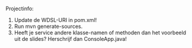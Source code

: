 Projectinfo:

1. Update de WDSL-URI in pom.xml!
2. Run mvn generate-sources.
3. Heeft je service andere klasse-namen of methoden dan het voorbeeld uit de slides? Herschrijf dan ConsoleApp.java!
